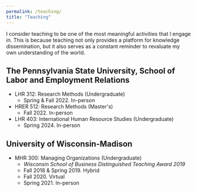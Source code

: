 ```yaml
---
permalink: /teaching/
title: "Teaching"
---
```


I consider teaching to be one of the most meaningful activities that I engage in. This is because teaching not only provides a platform for knowledge dissemination, but it also serves as a constant reminder to revaluate my own understanding of the world.

## The Pennsylvania State University, School of Labor and Employment Relations
- LHR 312: Research Methods (Undergraduate)
    - Spring & Fall 2022. In-person
- HRER 512: Research Methods (Master's)
    - Fall 2022. In-person
- LHR 403: International Human Resource Studies (Undergraduate)
    - Spring 2024. In-person

## University of Wisconsin-Madison
- MHR 300: Managing Organizations (Undergraduate)
    - _Wisconsin School of Business Distinguished Teaching Award 2019_
    - Fall 2018 & Spring 2019. Hybrid
    - Fall 2020. Virtual
    - Spring 2021. In-person
